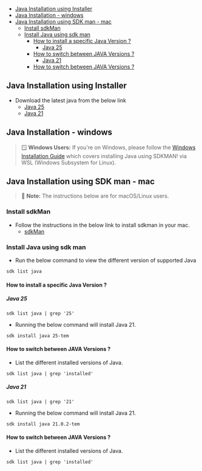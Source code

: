 <!-- TOC -->
  * [Java Installation using Installer](#java-installation-using-installer)
  * [Java Installation - windows](#java-installation---windows)
  * [Java Installation using SDK man - mac](#java-installation-using-sdk-man---mac)
    * [Install sdkMan](#install-sdkman)
    * [Install Java using sdk man](#install-java-using-sdk-man)
      * [How to install a specific Java Version ?](#how-to-install-a-specific-java-version-)
        * [Java 25](#java-25)
      * [How to switch between JAVA Versions ?](#how-to-switch-between-java-versions-)
        * [Java 21](#java-21)
      * [How to switch between JAVA Versions ?](#how-to-switch-between-java-versions--1)
<!-- TOC -->



## Java Installation using Installer

- Download the latest java from the below link
    - [Java 25](https://www.oracle.com/java/technologies/downloads/) 
    - [Java 21](https://www.oracle.com/java/technologies/downloads/#java21)

## Java Installation - windows

> 🪟 **Windows Users:** If you're on Windows, please follow the [Windows Installation Guide](Windows_sdk_install.md) which covers installing Java using SDKMAN! via WSL (Windows Subsystem for Linux).


## Java Installation using SDK man - mac

> 📝 **Note:** The instructions below are for macOS/Linux users.

### Install sdkMan

- Follow the instructions in the below link to install sdkman in your mac.
    - [sdkMan](https://sdkman.io/install)

### Install Java using sdk man

- Run the below command to view the different version of supported Java
```agsl
sdk list java
```
#### How to install a specific Java Version ?

##### Java 25

```linux
sdk list java | grep '25'
```
- Running the below command will install Java 21.

```linux
sdk install java 25-tem
```

#### How to switch between JAVA Versions ?

- List the different installed versions of Java.

```linux
sdk list java | grep 'installed'
```

##### Java 21

```linux
sdk list java | grep '21'
```
- Running the below command will install Java 21.

```linux
sdk install java 21.0.2-tem
```

#### How to switch between JAVA Versions ?

- List the different installed versions of Java.

```linux
sdk list java | grep 'installed'
```


